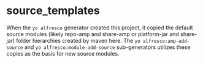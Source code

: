 source\_templates
================

When the `yo alfresco` generator created this project, it copied the default source
modules (likely repo-amp and share-amp or platform-jar and share-jar) folder
hierarchies created by maven here. The `yo alfresco:amp-add-source` and
`yo alfresco:module-add-source` sub-generators utilizes these copies as the basis
for new source modules.
